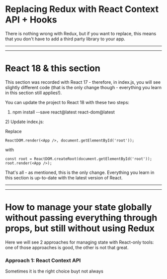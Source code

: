 # Replacing Redux with React Context API + Hooks

There is nothing wrong with Redux, but if you want to replace, this means that you don't have to add a third party library to your app.

--------------------------------------------------------------------------------
--------------------------------------------------------------------------------

# React 18 & this section
This section was recorded with React 17 - therefore, in index.js, you will see slightly different code (that is the only change though - everything you learn in this section still applies!).

You can update the project to React 18 with these two steps:

1) npm install --save react@latest react-dom@latest

2) Update index.js:

Replace

    ReactDOM.render(<App />, document.getElementById('root'));

with

    const root = ReactDOM.createRoot(document.getElementById('root'));
    root.render(<App />);

That's all - as mentioned, this is the only change. Everything you learn in this section is up-to-date with the latest version of React.

--------------------------------------------------------------------------------
--------------------------------------------------------------------------------

# How to manage your state globally without passing everything through props, but still without using Redux
Here we will see 2 approaches for managing state with React-only tools: one of those approaches is good, the other is not that great.

### Approach 1: React Context API
Sometimes it is the right choice buyt not always
